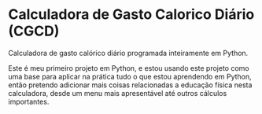 # Calculadora de Gasto Calorico Diário (CGCD)
Calculadora de gasto calórico diário programada inteiramente em Python.

Este é meu primeiro projeto em Python, e estou usando este projeto como uma base para aplicar na prática tudo o que estou aprendendo em Python, então 
pretendo adicionar mais coisas relacionadas a educação física nesta calculadora, desde um menu mais apresentável até outros cálculos importantes.
